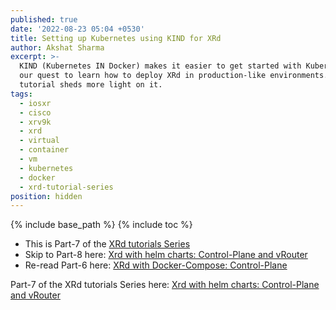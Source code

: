 ```yaml
---
published: true
date: '2022-08-23 05:04 +0530'
title: Setting up Kubernetes using KIND for XRd
author: Akshat Sharma
excerpt: >-
  KIND (Kubernetes IN Docker) makes it easier to get started with Kubernetes in
  our quest to learn how to deploy XRd in production-like environments. This
  tutorial sheds more light on it.
tags:
  - iosxr
  - cisco
  - xrv9k
  - xrd
  - virtual
  - container
  - vm
  - kubernetes
  - docker
  - xrd-tutorial-series
position: hidden
---
```


{% include base_path %}
{% include toc %}





* This is Part-7 of the [XRd tutorials Series]({{base_path}}/tags/#xrd-tutorial-series)  
* Skip to Part-8 here: [Xrd with helm charts: Control-Plane and vRouter]({{base_path}}/tutorials/2022-08-23-xrd-with-helm-charts-on-k8s-control-plane-and-vrouter)
* Re-read Part-6 here: [XRd with Docker-Compose: Control-Plane](2022-08-29-xrd-with-docker-compose-control-plane) 




Part-7 of the XRd tutorials Series here: [Xrd with helm charts: Control-Plane and vRouter]({{base_path}}/tutorials/2022-08-23-xrd-with-helm-charts-on-k8s-control-plane-and-vrouter)
